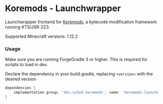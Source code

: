# Koremods - Launchwrapper

Launchwrapper frontend for [Koremods](https://gitlab.com/gofancy/koremods/koremods), a bytecode modification framework running KTS/JSR-223.


Supported Minecraft versions: 1.12.2

### Usage

Make sure you are running ForgeGradle 3 or higher. This is required for scripts to load in dev.

Declare the dependency in your build.gradle, replacing `<version>` with the desired version
```groovy
dependencies {
    implementation group: 'dev.su5ed.koremods', name: 'koremods-launchwrapper', version: '<version>'
}
```
